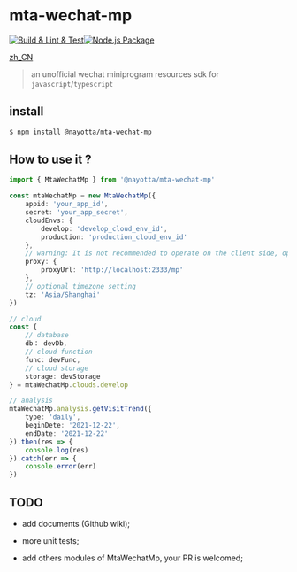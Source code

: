 # mta-wechat-mp

[![Build & Lint & Test](https://github.com/nayotta/mta-wechat-mp/actions/workflows/build.yml/badge.svg)](https://github.com/nayotta/mta-wechat-mp/actions/workflows/build.yml)[![Node.js Package](https://github.com/nayotta/mta-wechat-mp/actions/workflows/release.yml/badge.svg)](https://github.com/nayotta/mta-wechat-mp/actions/workflows/release.yml)

[zh_CN](./README.md)

> an unofficial wechat miniprogram resources sdk for `javascript`/`typescript`

## install

```sh
$ npm install @nayotta/mta-wechat-mp
```

## How to use it ?

```typescript
import { MtaWechatMp } from '@nayotta/mta-wechat-mp'

const mtaWechatMp = new MtaWechatMp({
	appid: 'your_app_id',
	secret: 'your_app_secret',
	cloudEnvs: {
		develop: 'develop_cloud_env_id',
		production: 'production_cloud_env_id'
	},
	// warning: It is not recommended to operate on the client side, optional
	proxy: {
		proxyUrl: 'http://localhost:2333/mp'
	},
	// optional timezone setting
	tz: 'Asia/Shanghai'
})

// cloud
const {
	// database
	db： devDb,
	// cloud function
	func: devFunc,
	// cloud storage
	storage: devStorage
} = mtaWechatMp.clouds.develop

// analysis
mtaWechatMp.analysis.getVisitTrend({
	type: 'daily',
	beginDete: '2021-12-22',
	endDate: '2021-12-22'
}).then(res => {
	console.log(res)
}).catch(err => {
	console.error(err)
})
```

## TODO

- add documents (Github wiki);

- more unit tests;

- add others modules of MtaWechatMp, your PR is welcomed;
